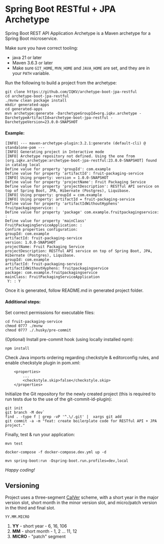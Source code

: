 # Spring Boot RESTful + JPA Archetype

Spring Boot REST API Application Archetype is a Maven archetype for a Spring Boot microservice.

Make sure you have correct tooling:

- java 21 or later
- Maven 3.6.3 or later
- Make sure `GIT_HOME`, `MVN_HOME` and `JAVA_HOME` are set, and they are in your `PATH` variable.

Run the following to build a project from the archetype:

```
git clone https://github.com/IQKV/archetype-boot-jpa-restful
cd archetype-boot-jpa-restful
./mvnw clean package install
mkdir generated-apps
cd generated-apps
mvn archetype:generate -DarchetypeGroupId=org.iqkv.archetype -DarchetypeArtifactId=archetype-boot-jpa-restful -DarchetypeVersion=23.0.0-SNAPSHOT
```

#### Example:

```
[INFO] --- maven-archetype-plugin:3.2.1:generate (default-cli) @ standalone-pom ---
[INFO] Generating project in Interactive mode
[INFO] Archetype repository not defined. Using the one from [org.iqkv.archetype:archetype-boot-jpa-restful:23.0.0-SNAPSHOT] found in catalog local
Define value for property 'groupId': com.example
Define value for property 'artifactId': fruit-packaging-service
[INFO] Using property: version = 1.0.0-SNAPSHOT
Define value for property 'projectName': Fruit Packaging Service     
Define value for property 'projectDescription': RESTful API service on top of Spring Boot, JPA, Hibernate (Postgres), Liquibase.
[INFO] Using property: groupId = com.example
[INFO] Using property: artifactId = fruit-packaging-service
Define value for property 'artifactIdWithoutHyphens' fruitpackagingservice: : 
Define value for property 'package' com.example.fruitpackagingservice: : 
Define value for property 'mainClass' FruitPackagingServiceApplication: : 
Confirm properties configuration:
groupId: com.example
artifactId: fruit-packaging-service
version: 1.0.0-SNAPSHOT
projectName: Fruit Packaging Service
projectDescription: RESTful API service on top of Spring Boot, JPA, Hibernate (Postgres), Liquibase.
groupId: com.example
artifactId: fruit-packaging-service
artifactIdWithoutHyphens: fruitpackagingservice
package: com.example.fruitpackagingservice
mainClass: FruitPackagingServiceApplication
 Y: : Y
```

Once it is generated, follow README.md in generated project folder.

#### Additional steps:

Set correct permissions for executable files:

```
cd fruit-packaging-service
chmod 0777 ./mvnw
chmod 0777 ./.husky/pre-commit
```

(Optional) Install pre-commit hook (using locally installed npm):

```
npm install
```

Check Java imports ordering regarding checkstyle & editorconfig rules, and enable checkstyle plugin in pom.xml:

```
    <properties>
        ...
        <checkstyle.skip>false</checkstyle.skip>
    </properties>
```

Initialize the Git repository for the newly created project (this is required to run tests due to the use of the git-commit-id-plugin):

```
git init
git branch -M dev`
find . -type f | grep -vP '^.\/.git' |  xargs git add
git commit -a -m "feat: create boilerplate code for RESTful API + JPA  project."
```

Finally, test & run your application:

```
mvn test

docker-compose -f docker-compose.dev.yml up -d

mvn spring-boot:run -Dspring-boot.run.profiles=dev,local

```

*Happy coding!*

## Versioning

Project uses a three-segment [CalVer](https://calver.org/) scheme, with a short year in the major version slot, short month in the minor version slot, and micro/patch version in the third
and final slot.

```
YY.MM.MICRO
```

1. **YY** - short year - 6, 16, 106
1. **MM** - short month - 1, 2 ... 11, 12
1. **MICRO** -  "patch" segment
